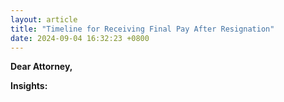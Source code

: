 ```yaml
---
layout: article
title: "Timeline for Receiving Final Pay After Resignation"
date: 2024-09-04 16:32:23 +0800
---
```


<p><strong>Dear Attorney,</strong><brAfter resigning from my job, how long does it usually take to receive my last pay?</p><p><strong>Insights:</strong><brUnder Philippine labor laws, an employer is required to release the final pay to a resigning employee within 30 days from the date of clearance. The final pay typically includes unpaid salaries, prorated 13th-month pay, unused leave credits, and other monetary benefits owed. In some cases, the timeline may extend if there are pending obligations such as accountabilities, equipment returns, or the completion of clearance procedures. If an employer fails to provide your final pay within the specified time, you may file a complaint with the Department of Labor and Employment (DOLE).</p>